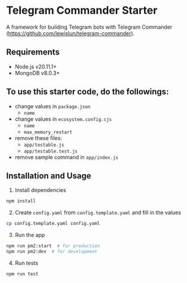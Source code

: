 # Telegram Commander Starter
A framework for building Telegram bots with Telegram Commander (https://github.com/lewislun/telegram-commander).
## Requirements
- Node.js v20.11.1+
- MongoDB v8.0.3+
## To use this starter code, do the followings:
- change values in `package.json`
  - `name`
- change values in `ecosystem.config.cjs`
  - `name`
  - `max_memory_restart`
- remove these files:
  - `app/testable.js`
  - `app/testable.test.js`
- remove sample command in `app/index.js`
## Installation and Usage
1. Install dependencies
```bash
npm install
```
2. Create `config.yaml` from `config.template.yaml` and fill in the values
```bash
cp config.template.yaml config.yaml
```
3. Run the app
```bash
npm run pm2:start  # for production
npm run pm2:dev  # for development
```
4. Run tests
```bash
npm run test
```
